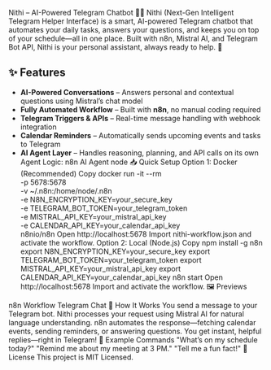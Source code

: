 Nithi – AI-Powered Telegram Chatbot 🤖📅
Nithi (Next-Gen Intelligent Telegram Helper Interface) is a smart, AI-powered Telegram chatbot that automates your daily tasks, answers your questions, and keeps you on top of your schedule—all in one place. Built with n8n, Mistral AI, and Telegram Bot API, Nithi is your personal assistant, always ready to help. 🚀

## ✨ Features

- **AI-Powered Conversations** – Answers personal and contextual questions using Mistral’s chat model  
- **Fully Automated Workflow** – Built with **n8n**, no manual coding required  
- **Telegram Triggers & APIs** – Real-time message handling with webhook integration  
- **Calendar Reminders** – Automatically sends upcoming events and tasks to Telegram  
- **AI Agent Layer** – Handles reasoning, planning, and API calls on its own  
Agent Logic: n8n AI Agent node
📥 Quick Setup
Option 1: Docker (Recommended)
Copy
docker run -it --rm \
  -p 5678:5678 \
  -v ~/.n8n:/home/node/.n8n \
  -e N8N_ENCRYPTION_KEY=your_secure_key \
  -e TELEGRAM_BOT_TOKEN=your_telegram_token \
  -e MISTRAL_API_KEY=your_mistral_api_key \
  -e CALENDAR_API_KEY=your_calendar_api_key \
  n8nio/n8n
Open http://localhost:5678
Import nithi-workflow.json and activate the workflow.
Option 2: Local (Node.js)
Copy
npm install -g n8n
export N8N_ENCRYPTION_KEY=your_secure_key
export TELEGRAM_BOT_TOKEN=your_telegram_token
export MISTRAL_API_KEY=your_mistral_api_key
export CALENDAR_API_KEY=your_calendar_api_key
n8n start
Open http://localhost:5678
Import and activate the workflow.
🖼 Previews


n8n Workflow
Telegram Chat
🎯 How It Works
You send a message to your Telegram bot.
Nithi processes your request using Mistral AI for natural language understanding.
n8n automates the response—fetching calendar events, sending reminders, or answering questions.
You get instant, helpful replies—right in Telegram!
💬 Example Commands
"What’s on my schedule today?"
"Remind me about my meeting at 3 PM."
"Tell me a fun fact!"
📜 License
This project is MIT Licensed.

